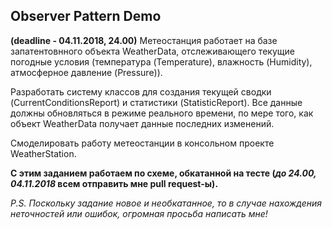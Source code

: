 ## Observer Pattern Demo

**(deadline - 04.11.2018, 24.00)** Метеостанция работает на базе запатентовнного объекта WeatherData, отслеживающего текущие погодные условия (температура (Temperature), влажность (Humidity), атмосферное давление (Pressure)). 

Разработать систему классов для создания текущей сводки (CurrentConditionsReport) и статистики (StatisticReport). Все данные должны обновляться в режиме реального времени, по мере того, как объект WeatherData получает данные последних изменений.

Смоделировать работу метеостанции в консольном проекте WeatherStation.

**С этим заданием работаем по схеме, обкатанной на тесте (*до 24.00, 04.11.2018* всем отправить мне pull request-ы).**

*P.S. Поскольку задание новое и необкатанное, то в случае нахождения неточностей или ошибок, огромная просьба написать мне!*
